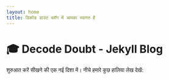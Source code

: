 ```yaml
---
layout: home
title: डिकोड डाउट ब्लॉग में आपका स्वागत है
---
```


<h1>🎓 Decode Doubt - Jekyll Blog</h1>
<p>शुरुआत करें सीखने की एक नई दिशा में। नीचे हमारे कुछ हालिया लेख देखें:</p>
